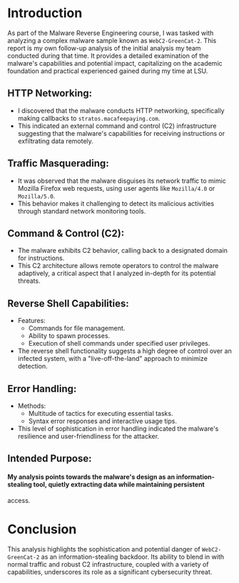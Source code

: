 # Introduction
As part of the Malware Reverse Engineering course, I was tasked with
analyzing a complex malware sample known as `WebC2-GreenCat-2`.
This report is my own follow-up analysis of the initial analysis my team 
conducted during that time. It provides a detailed examination of the 
malware's capabilities and potential impact, capitalizing on the academic
foundation and practical experienced gained during my time at LSU.

## HTTP Networking:
* I discovered that the malware conducts HTTP networking,
specifically making callbacks to `stratos.macafeepaying.com`.
* This indicated an external command and control (C2) infrastructure
suggesting that the malware's capabilities for receiving instructions
or exfiltrating data remotely.

## Traffic Masquerading:
* It was observed that the malware disguises its network traffic to
mimic Mozilla Firefox web requests, using user agents like
`Mozilla/4.0` or `Mozilla/5.0`.
* This behavior makes it challenging to detect its malicious activities
through standard network monitoring tools.

## Command & Control (C2):
* The malware exhibits C2 behavior, calling back to a designated 
domain for instructions.
* This C2 architecture allows remote operators to control the 
malware adaptively, a critical aspect that I analyzed in-depth 
for its potential threats.

## Reverse Shell Capabilities:
* Features:
	* Commands for file management.
	* Ability to spawn processes.
	* Execution of shell commands under specified user privileges.
* The reverse shell functionality suggests a high degree of control over
an infected system, with a "live-off-the-land" approach to minimize
detection.

## Error Handling:
* Methods:
	* Multitude of tactics for executing essential tasks.
	* Syntax error responses and interactive usage tips.
* This level of sophistication in error handling indicated the
malware's resilience and user-friendliness for the attacker.

## Intended Purpose:
#### My analysis points towards the malware's design as an information-stealing tool, quietly extracting data while maintaining persistent
access.

# Conclusion
This analysis highlights the sophistication and potential danger
of `WebC2-GreenCat-2` as an information-stealing backdoor. Its ability
to blend in with normal traffic and robust C2 infrastructure,
coupled with a variety of capabilities, underscores its role as a
significant cybersecurity threat. 